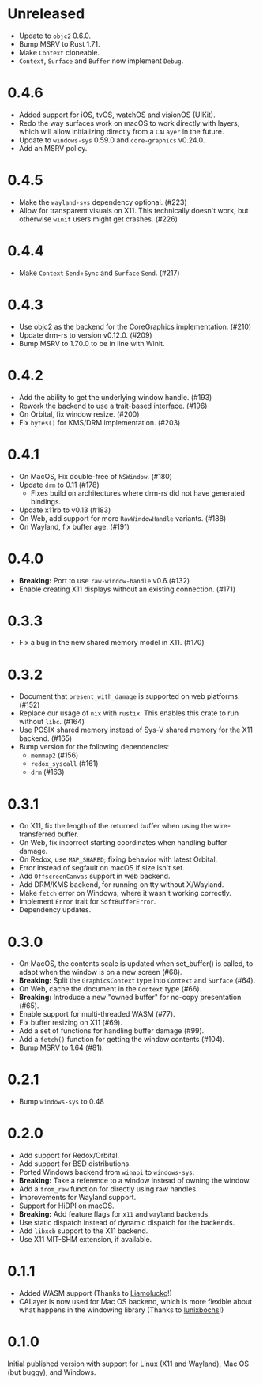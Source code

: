 # Unreleased

- Update to `objc2` 0.6.0.
- Bump MSRV to Rust 1.71.
- Make `Context` cloneable.
- `Context`, `Surface` and `Buffer` now implement `Debug`.

# 0.4.6

- Added support for iOS, tvOS, watchOS and visionOS (UIKit).
- Redo the way surfaces work on macOS to work directly with layers, which will
  allow initializing directly from a `CALayer` in the future.
- Update to `windows-sys` 0.59.0 and `core-graphics` v0.24.0.
- Add an MSRV policy.

# 0.4.5

- Make the `wayland-sys` dependency optional. (#223)
- Allow for transparent visuals on X11. This technically doesn't work, but
  otherwise `winit` users might get crashes. (#226)

# 0.4.4

- Make `Context` `Send`+`Sync` and `Surface` `Send`. (#217)

# 0.4.3

- Use objc2 as the backend for the CoreGraphics implementation. (#210)
- Update drm-rs to version v0.12.0. (#209)
- Bump MSRV to 1.70.0 to be in line with Winit.

# 0.4.2

- Add the ability to get the underlying window handle. (#193)
- Rework the backend to use a trait-based interface. (#196)
- On Orbital, fix window resize. (#200)
- Fix `bytes()` for KMS/DRM implementation. (#203)

# 0.4.1

- On MacOS, Fix double-free of `NSWindow`. (#180)
- Update `drm` to 0.11 (#178)
  * Fixes build on architectures where drm-rs did not have generated bindings.
- Update x11rb to v0.13 (#183)
- On Web, add support for more `RawWindowHandle` variants. (#188)
- On Wayland, fix buffer age. (#191)

# 0.4.0

- **Breaking:** Port to use `raw-window-handle` v0.6.(#132)
- Enable creating X11 displays without an existing connection. (#171)

# 0.3.3

- Fix a bug in the new shared memory model in X11. (#170)

# 0.3.2

* Document that `present_with_damage` is supported on web platforms. (#152)
* Replace our usage of `nix` with `rustix`. This enables this crate to run without `libc`. (#164)
* Use POSIX shared memory instead of Sys-V shared memory for the X11 backend. (#165)
* Bump version for the following dependencies:
  * `memmap2` (#156)
  * `redox_syscall` (#161)
  * `drm` (#163)

# 0.3.1

* On X11, fix the length of the returned buffer when using the wire-transferred buffer.
* On Web, fix incorrect starting coordinates when handling buffer damage.
* On Redox, use `MAP_SHARED`; fixing behavior with latest Orbital.
* Error instead of segfault on macOS if size isn't set.
* Add `OffscreenCanvas` support in web backend.
* Add DRM/KMS backend, for running on tty without X/Wayland.
* Make `fetch` error on Windows, where it wasn't working correctly.
* Implement `Error` trait for `SoftBufferError`.
* Dependency updates.

# 0.3.0

- On MacOS, the contents scale is updated when set_buffer() is called, to adapt when the window is on a new screen (#68).
- **Breaking:** Split the `GraphicsContext` type into `Context` and `Surface` (#64).
- On Web, cache the document in the `Context` type (#66).
- **Breaking:** Introduce a new "owned buffer" for no-copy presentation (#65).
- Enable support for multi-threaded WASM (#77).
- Fix buffer resizing on X11 (#69).
- Add a set of functions for handling buffer damage (#99).
- Add a `fetch()` function for getting the window contents (#104).
- Bump MSRV to 1.64 (#81).

# 0.2.1

- Bump `windows-sys` to 0.48

# 0.2.0

- Add support for Redox/Orbital.
- Add support for BSD distributions.
- Ported Windows backend from `winapi` to `windows-sys`.
- **Breaking:** Take a reference to a window instead of owning the window.
- Add a `from_raw` function for directly using raw handles.
- Improvements for Wayland support.
- Support for HiDPI on macOS.
- **Breaking:** Add feature flags for `x11` and `wayland` backends.
- Use static dispatch instead of dynamic dispatch for the backends.
- Add `libxcb` support to the X11 backend.
- Use X11 MIT-SHM extension, if available.

# 0.1.1

- Added WASM support (Thanks to [Liamolucko](https://github.com/Liamolucko)!)
- CALayer is now used for Mac OS backend, which is more flexible about what happens in the windowing library (Thanks to [lunixbochs](https://github.com/lunixbochs)!)

# 0.1.0

Initial published version with support for Linux (X11 and Wayland), Mac OS (but buggy), and Windows.
